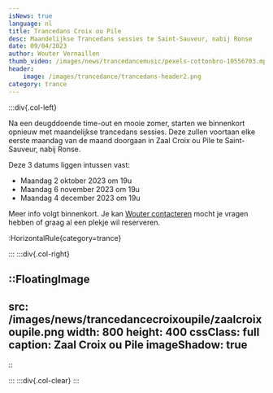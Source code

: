 ```yaml
---
isNews: true
language: nl
title: Trancedans Croix ou Pile 
desc: Maandelijkse Trancedans sessies te Saint-Sauveur, nabij Ronse
date: 09/04/2023
author: Wouter Vernaillen
thumb_video: /images/news/trancedancemusic/pexels-cottonbro-10556703.mp4
header:
    image: /images/trancedance/trancedans-header2.png
category: trance
---
```


:::div{.col-left}

Na een deugddoende time-out en mooie zomer, starten we binnenkort opnieuw met maandelijkse trancedans sessies.
Deze zullen voortaan elke eerste maandag van de maand doorgaan in Zaal Croix ou Pile te Saint-Sauveur, nabij Ronse.

Deze 3 datums liggen intussen vast:
* Maandag 2 oktober 2023 om 19u
* Maandag 6 november 2023 om 19u
* Maandag 4 december 2023 om 19u

Meer info volgt binnenkort. 
Je kan [Wouter contacteren](/contact) mocht je vragen hebben of graag al een plekje wil reserveren.

:HorizontalRule{category=trance}

:::
:::div{.col-right}

::FloatingImage
---
src: /images/news/trancedancecroixoupile/zaalcroixoupile.png
width: 800
height: 400
cssClass: full
caption: Zaal Croix ou Pile
imageShadow: true
---
::

:::
:::div{.col-clear}
:::